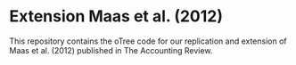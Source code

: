 # Extension Maas et al. (2012)
 This repository contains the oTree code for our replication and extension of Maas et al. (2012) published in The Accounting Review.
